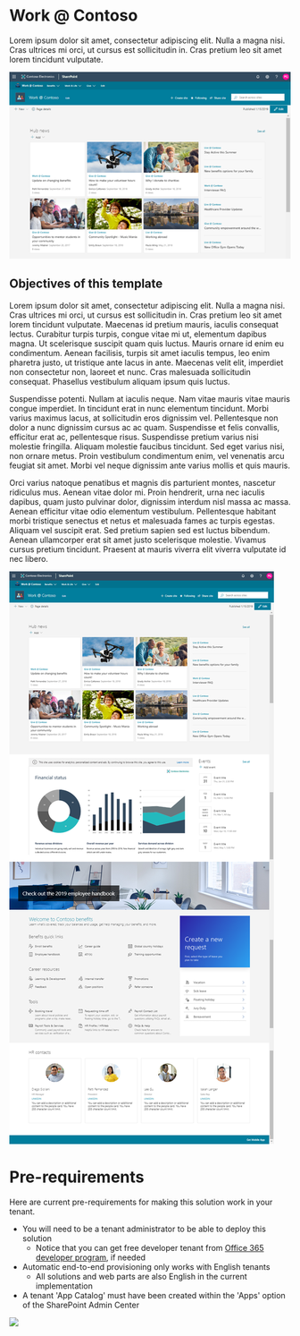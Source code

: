 # Work @ Contoso

Lorem ipsum dolor sit amet, consectetur adipiscing elit. Nulla a magna nisi. Cras ultrices mi orci, ut cursus est sollicitudin in. Cras pretium leo sit amet lorem tincidunt vulputate.

![Live at Contoso top pic](./top-work-at-contoso.png)

## Objectives of this template

Lorem ipsum dolor sit amet, consectetur adipiscing elit. Nulla a magna nisi. Cras ultrices mi orci, ut cursus est sollicitudin in. Cras pretium leo sit amet lorem tincidunt vulputate. Maecenas id pretium mauris, iaculis consequat lectus. Curabitur turpis turpis, congue vitae mi ut, elementum dapibus magna. Ut scelerisque suscipit quam quis luctus. Mauris ornare id enim eu condimentum. Aenean facilisis, turpis sit amet iaculis tempus, leo enim pharetra justo, ut tristique ante lacus in ante. Maecenas velit elit, imperdiet non consectetur non, laoreet et nunc. Cras malesuada sollicitudin consequat. Phasellus vestibulum aliquam ipsum quis luctus.

Suspendisse potenti. Nullam at iaculis neque. Nam vitae mauris vitae mauris congue imperdiet. In tincidunt erat in nunc elementum tincidunt. Morbi varius maximus lacus, at sollicitudin eros dignissim vel. Pellentesque non dolor a nunc dignissim cursus ac ac quam. Suspendisse et felis convallis, efficitur erat ac, pellentesque risus. Suspendisse pretium varius nisi molestie fringilla. Aliquam molestie faucibus tincidunt. Sed eget varius nisi, non ornare metus. Proin vestibulum condimentum enim, vel venenatis arcu feugiat sit amet. Morbi vel neque dignissim ante varius mollis et quis mauris.

Orci varius natoque penatibus et magnis dis parturient montes, nascetur ridiculus mus. Aenean vitae dolor mi. Proin hendrerit, urna nec iaculis dapibus, quam justo pulvinar dolor, dignissim interdum nisl massa ac massa. Aenean efficitur vitae odio elementum vestibulum. Pellentesque habitant morbi tristique senectus et netus et malesuada fames ac turpis egestas. Aliquam vel suscipit erat. Sed pretium sapien sed est luctus bibendum. Aenean ullamcorper erat sit amet justo scelerisque molestie. Vivamus cursus pretium tincidunt. Praesent at mauris viverra elit viverra vulputate id nec libero.

![SharePoint Starter Kit UI](./full-layout-work-at-contoso.png)

# Pre-requirements

Here are current pre-requirements for making this solution work in your tenant.

- You will need to be a tenant administrator to be able to deploy this solution
    - Notice that you can get free developer tenant from [Office 365 developer program](https://developer.microsoft.com/en-us/office/dev-program), if needed
- Automatic end-to-end provisioning only works with English tenants
    - All solutions and web parts are also English in the current implementation
- A tenant 'App Catalog' must have been created within the 'Apps' option of the SharePoint Admin Center

<img src="https://telemetry.sharepointpnp.com/sp-dev-provisioning-templates/WorkAtContoso" />